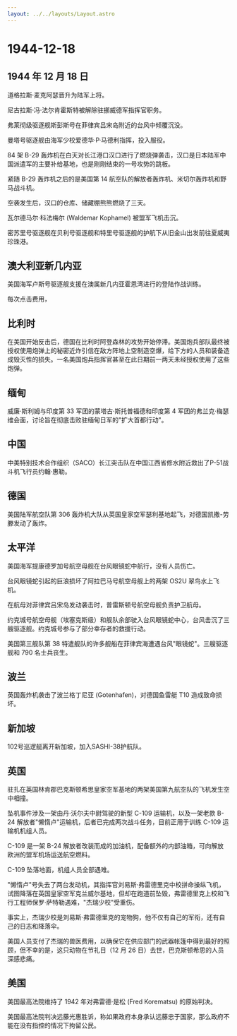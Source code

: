 ```yaml
---
layout: ../../layouts/Layout.astro
---
```


# 1944-12-18

## 1944 年 12 月 18 日

道格拉斯·麦克阿瑟晋升为陆军上将。

尼古拉斯·冯·法尔肯霍斯特被解除驻挪威德军指挥官职务。

弗莱彻级驱逐舰斯彭斯号在菲律宾吕宋岛附近的台风中倾覆沉没。

曼塔号驱逐舰由海军少校爱德华·P·马德利指挥，投入服役。

84 架 B-29
轰炸机在白天对长江港口汉口进行了燃烧弹袭击，汉口是日本陆军中国派遣军的主要补给基地，也是刚刚结束的一号攻势的跳板。

紧随 B-29 轰炸机之后的是美国第 14
航空队的解放者轰炸机、米切尔轰炸机和野马战斗机。

空袭发生后，汉口的仓库、储藏棚熊熊燃烧了三天。

瓦尔德马尔·科法梅尔 (Waldemar Kophamel) 被盟军飞机击沉。

密苏里号驱逐舰在贝利号驱逐舰和特里号驱逐舰的护航下从旧金山出发前往夏威夷珍珠港。

## 澳大利亚新几内亚

美国海军卢斯号驱逐舰支援在澳属新几内亚霍恩湾进行的登陆作战训练。

每次点击费用，

## 比利时

在美国开始反击后，德国在比利时阿登森林的攻势开始停滞。美国炮兵部队最终被授权使用炮弹上的秘密近炸引信在敌方阵地上空制造空爆，给下方的人员和装备造成毁灭性的损失。一名美国炮兵指挥官甚至在此日期前一两天未经授权使用了这些炮弹。

## 缅甸

威廉·斯利姆与印度第 33 军团的蒙塔古·斯托普福德和印度第 4
军团的弗兰克·梅瑟维会面，讨论旨在彻底击败驻缅甸日军的"扩大首都行动"。

## 中国

中美特别技术合作组织（SACO）长江突击队在中国江西省修水附近救出了P-51战斗机飞行员约翰·惠勒。

## 德国

美国陆军航空队第 306
轰炸机大队从英国皇家空军瑟利基地起飞，对德国凯撒-劳滕发动了轰炸。

## 太平洋

美国海军提康德罗加号航空母舰在台风眼镜蛇中航行，没有人员伤亡。

台风眼镜蛇引起的巨浪损坏了阿拉巴马号航空母舰上的两架 OS2U 翠鸟水上飞机。

在航母对菲律宾吕宋岛发动袭击时，普雷斯顿号航空母舰负责护卫航母。

约克城号航空母舰（埃塞克斯级）和舰队余部驶入台风眼镜蛇中心，台风击沉了三艘驱逐舰。约克城号参与了部分幸存者的救援行动。

美国第三舰队第 38
特遣舰队的许多舰船在菲律宾海遭遇台风"眼镜蛇"。三艘驱逐舰和 790
名士兵丧生。

## 波兰

英国轰炸机袭击了波兰格丁尼亚 (Gotenhafen)，对德国鱼雷艇 T10
造成致命损坏。

## 新加坡

102号巡逻艇离开新加坡，加入SASHI-38护航队。

## 英国

驻扎在英国林肯郡巴克斯顿希思皇家空军基地的两架美国第九航空队的飞机发生空中相撞。

坠机事件涉及一架由丹·沃尔夫中尉驾驶的新型 C-109 运输机，以及一架老款
B-24 解放者"懒惰卢"运输机，后者已完成两次战斗任务，目前正用于训练 C-109
运输机机组人员。

C-109 是一架 B-24
解放者改装而成的加油机，配备额外的内部油箱，可向解放欧洲的盟军机场运送航空燃料。

C-109 坠落地面，机组人员全部遇难。

"懒惰卢"号失去了两台发动机，其指挥官刘易斯·弗雷德里克中校拼命操纵飞机，试图降落在英国皇家空军克兰威尔基地，但却在跑道前坠毁，弗雷德里克上校和飞行工程师保罗·萨特勒遇难，"杰瑞少校"受重伤。

事实上，杰瑞少校是刘易斯·弗雷德里克的宠物狗，他不仅有自己的军衔，还有自己的日志和降落伞。

美国人员支付了杰瑞的兽医费用，以确保它在供应部门的武器帐篷中得到最好的照顾，但不幸的是，这只动物在节礼日（12
月 26 日）去世，巴克斯顿希思的人员深感悲痛。

## 美国

美国最高法院维持了 1942 年对弗雷德·是松 (Fred Korematsu) 的原始判决。

美国最高法院判决远藤光惠胜诉，称如果政府本身承认远藤忠于国家，那么政府不能在没有指控的情况下拘留公民。